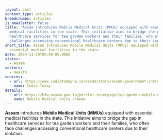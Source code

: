```yaml
---
layout: post
content_type: articles
breadcrumbs: articles
is_newsletter: false
title: "Assam introduces Mobile Medical Units (MMUs) equipped with essential
  medical facilities in the state. This initiative aims to bridge the gap in
  healthcare services for tea garden workers and their families, who often face
  challenges accessing conventional healthcare centers due to their isolation. "
short_title: Assam introduces Mobile Medical Units (MMUs) equipped with
  essential medical facilities in the state.
date: 2024-11-20T00:00:00.000Z
states:
  - Assam
sectors:
  - Health
sources:
  - url: https://www.indiatodayne.in/assam/story/assam-government-introduces-mobile-medical-units-to-bring-healthcare-to-remote-tea-gardens-1119445-2024-11-12
    name: India Today
details:
  - url: https://hfw.assam.gov.in/portlet-innerpage/tea-garden-mobile-medical-unit-mmu
    name: Mobile Medical Units scheme
---
```

**Assam** introduces **Mobile Medical Units (MMUs)** equipped with essential medical facilities in the state. This initiative aims to bridge the gap in healthcare services for tea garden workers and their families, who often face challenges accessing conventional healthcare centers due to their isolation. 
